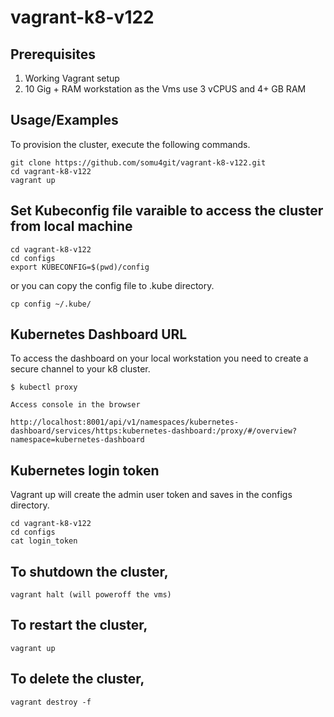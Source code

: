 # vagrant-k8-v122

## Prerequisites

1. Working Vagrant setup
2. 10 Gig + RAM workstation as the Vms use 3 vCPUS and 4+ GB RAM

## Usage/Examples

To provision the cluster, execute the following commands.

```shell
git clone https://github.com/somu4git/vagrant-k8-v122.git
cd vagrant-k8-v122
vagrant up
```

## Set Kubeconfig file varaible to access the cluster from local machine

```shell
cd vagrant-k8-v122
cd configs
export KUBECONFIG=$(pwd)/config
```

or you can copy the config file to .kube directory.

```shell
cp config ~/.kube/
```

## Kubernetes Dashboard URL

To access the dashboard on your local workstation you need to create a secure channel to your k8 cluster.



```shell
$ kubectl proxy

Access console in the browser 

http://localhost:8001/api/v1/namespaces/kubernetes-dashboard/services/https:kubernetes-dashboard:/proxy/#/overview?namespace=kubernetes-dashboard
```

## Kubernetes login token

Vagrant up will create the admin user token and saves in the configs directory.

```shell
cd vagrant-k8-v122
cd configs
cat login_token
```

## To shutdown the cluster, 

```shell
vagrant halt (will poweroff the vms)
```
## To restart the cluster,

```shell
vagrant up
```

## To delete the cluster, 

```shell
vagrant destroy -f
```
